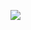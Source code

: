 [<img src="https://www.codewars.com/users/Fosubly/badges/large" align="center"></img>](https://www.codewars.com/users/Fosubly)

<!--
**Fosubly/Fosubly** is a ✨ _special_ ✨ repository because its `README.md` (this file) appears on your GitHub profile.

Here are some ideas to get you started:

- 🔭 I’m currently working on ...
- 🌱 I’m currently learning ...
- 👯 I’m looking to collaborate on ...
- 🤔 I’m looking for help with ...
- 💬 Ask me about ...
- 📫 How to reach me: ...
- 😄 Pronouns: ...
- ⚡ Fun fact: ...
-->
